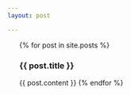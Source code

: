 ```yaml
---
layout: post

---
```


<ul class="posts">
  {% for post in site.posts %}
  <h3>{{ post.title }}</h3>
  {{ post.content }}
  {% endfor %}
</ul>
